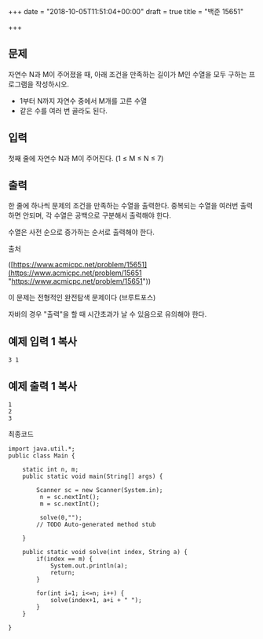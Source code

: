+++
date = "2018-10-05T11:51:04+00:00"
draft = true
title = "백준 15651"

+++
## 문제

자연수 N과 M이 주어졌을 때, 아래 조건을 만족하는 길이가 M인 수열을 모두 구하는 프로그램을 작성하시오.

* 1부터 N까지 자연수 중에서 M개를 고른 수열
* 같은 수를 여러 번 골라도 된다.

## 입력

첫째 줄에 자연수 N과 M이 주어진다. (1 ≤ M ≤ N ≤ 7)

## 출력

한 줄에 하나씩 문제의 조건을 만족하는 수열을 출력한다. 중복되는 수열을 여러번 출력하면 안되며, 각 수열은 공백으로 구분해서 출력해야 한다.

수열은 사전 순으로 증가하는 순서로 출력해야 한다.

출처

([https://www.acmicpc.net/problem/15651](https://www.acmicpc.net/problem/15651 "https://www.acmicpc.net/problem/15651"))

이 문제는 전형적인 완전탐색 문제이다 (브루트포스)

자바의 경우 "출력"을 할 때 시간초과가 날 수 있음으로 유의해야 한다.

## 예제 입력 1 복사

    3 1
    

## 예제 출력 1 복사

    1
    2
    3

최종코드

    import java.util.*;
    public class Main {
    
    	static int n, m;
    	public static void main(String[] args) {
    		
    		Scanner sc = new Scanner(System.in);
    		 n = sc.nextInt();
    		 m = sc.nextInt();
    		 
    		 solve(0,"");
    		// TODO Auto-generated method stub
    
    	}
    	
    	public static void solve(int index, String a) {
    		if(index == m) {
    			System.out.println(a);
    			return;
    		}
    		
    		for(int i=1; i<=n; i++) {
    			solve(index+1, a+i + " ");
    		}
    	}
    
    }
    